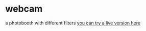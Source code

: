 # webcam

a photobooth with different filters [you can try a live version here](https://phenomenal-malabi-da7237.netlify.app/)
